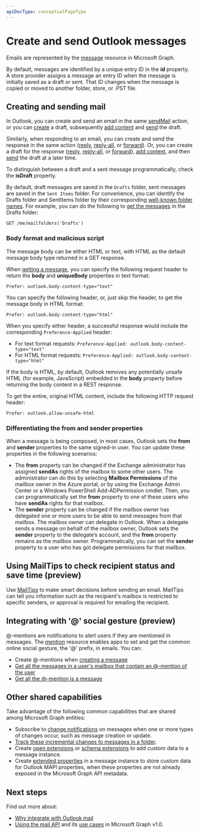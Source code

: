 ```yaml
---
apiDocType: conceptualPageType
---
```

# Create and send Outlook messages

Emails are represented by the [message](../api-reference/v1.0/resources/message.md) resource in Microsoft Graph.

By default, messages are identified by a unique entry ID in the **id** property. A store provider assigns a message an entry ID when the message is initially
saved as a draft or sent. That ID changes when the message is copied or moved to another folder, store, or .PST file.

## Creating and sending mail

In Outlook, you can create and send an email in the same [sendMail](../api-reference/v1.0/api/user_sendmail.md) action, or you can [create](../api-reference/v1.0/api/user_post_messages.md) a draft, subsequently [add content](../api-reference/v1.0/api/message_update.md) and [send](../api-reference/v1.0/api/message_send.md) the draft.

Similarly, when responding to an email, you can create and send the response in the same action ([reply](../api-reference/v1.0/api/message_reply.md), [reply-all](../api-reference/v1.0/api//message_replyall.md), or [forward](../api-reference/v1.0/api/message_forward.md)). Or, you can create a draft for the response ([reply](../api-reference/v1.0/api/message_createreply.md), [reply-all](../api-reference/v1.0/api//message_createreplyall.md), or [forward](../api-reference/v1.0/api/message_createforward.md)), [add content](../api-reference/v1.0/api/message_update.md), and then [send](../api-reference/v1.0/api/message_send.md) the draft at a later time.

To distinguish between a draft and a sent message programmatically, check the **isDraft** property.

By default, draft messages are saved in the `Drafts` folder, sent messages are saved in the `Sent Items` folder. For convenience, you can identify the Drafts folder and SentItems folder by their corresponding [well-known folder names](../api-reference/v1.0/resources/mailfolder.md). For example, you can do the following to [get the messages](../api-reference/v1.0/api/user_list_messages.md) in the Drafts folder:

```http
GET /me/mailfolders('Drafts')
```

### Body format and malicious script

<!-- Remove the following 2 sections from the message.md topics
-->

The message body can be either HTML or text, with HTML as the default message body type returned in a GET response.

When [getting a message](../api-reference/v1.0/api/message_get.md), you can specify the following request header to return the **body** and **uniqueBody** properties in text format:

```http
Prefer: outlook.body-content-type="text"
```

You can specify the following header, or, just skip the header, to get the message body in HTML format:

```http
Prefer: outlook.body-content-type="html"
```

When you specify either header, a successful response would include the corresponding `Preference-Applied` header:

- For text format requests: `Preference-Applied: outlook.body-content-type="text"`
- For HTML format requests: `Preference-Applied: outlook.body-content-type="html"`

If the body is HTML, by default, Outlook removes any potentially unsafe HTML (for example, JavaScript) embedded in the **body** property before returning the body content in a REST response.

To get the entire, original HTML content, include the following HTTP request header:

```http
Prefer: outlook.allow-unsafe-html
```

### Differentiating the from and sender properties

When a message is being composed, in most cases, Outlook sets the **from** and **sender** properties to the same signed-in user. You can update these properties in the following scenarios:

- The **from** property can be changed if the Exchange administrator has assigned **sendAs** rights of the mailbox to some other users. The administrator can do this by selecting **Mailbox Permissions** of the mailbox owner in the Azure portal, or by using the Exchange Admin Center or a Windows PowerShell Add-ADPermission cmdlet. Then, you can programmatically set the **from** property to one of these users who have **sendAs** rights for that mailbox.
- The **sender** property can be changed if the mailbox owner has delegated one or more users to be able to send messages from that mailbox. The mailbox owner can delegate in Outlook. When a delegate sends a message on behalf of the mailbox owner, Outlook sets the **sender** property to the delegate’s account, and the **from** property remains as the mailbox owner. Programmatically, you can set the **sender** property to a user who has got delegate permissions for that mailbox.

## Using MailTips to check recipient status and save time (preview)

Use [MailTips](../api-reference/beta/resources/mailtips.md) to make smart decisions before sending an email.
MailTips can tell you information such as the recipient's mailbox is restricted to specific senders, or approval is required for emailing the recipient.

## Integrating with '@' social gesture (preview)

@-mentions are notifications to alert users if they are mentioned in messages. The [mention](../api-reference/beta/resources/mention.md) resource enables apps to set and get the common online social gesture, the '@' prefix, in emails.
You can:

- Create @-mentions when [creating a message](../api-reference/beta/api/user_post_messages.md#request-2)
- [Get all the messages in a user's mailbox that contain an @-mention of the user](../api-reference/beta/api/user_list_messages.md#request-2)
- [Get all the @-mention is a message](../api-reference/beta/api/message_get.md#request-2)

## Other shared capabilities

Take advantage of the following common capabilities that are shared among Microsoft Graph entities:

- Subscribe to [change notifications](../api-reference/v1.0/resources/webhooks.md) on messages when one or more types of changes occur, such as message creation or update.
- [Track these incremental changes to messages in a folder](delta_query_messages.md).
- Create [open extensions](extensibility_overview.md#open-extensions) or [schema extensions](extensibility_overview.md#schema-extensions) to add custom data to a message instance.
- Create [extended properties](../api-reference/v1.0/resources/extended-properties-overview.md) in a message instance to store custom data for Outlook MAPI properties, when these properties are not already exposed in the Microsoft Graph API metadata.

## Next steps

Find out more about:

- [Why integrate with Outlook mail](outlook-mail-concept-overview.md)
- [Using the mail API](../api-reference/v1.0/resources/mail_api_overview.md) and its [use cases](../api-reference/v1.0/resources/mail_api_overview.md#common-use-cases) in Microsoft Graph v1.0.


<!-- {
  "type": "#page.annotation",
  "suppressions": [
    "Error: /concepts/outlook-create-send-messages.md:
        BookmarkSkippedDocFileNotFound: Link '[creating a message](../api-reference/beta/api/user_post_messages.md#request-2)'.",
    "Error: /concepts/outlook-create-send-messages.md:
      BookmarkSkippedDocFileNotFound: Link '[Get all the messages in a user's mailbox that contain an @-mention of the user](../api-reference/beta/api/user_list_messages.md#request-2)'.",
    "Error: /concepts/outlook-create-send-messages.md:
      BookmarkSkippedDocFileNotFound: Link '[Get all the @-mention is a message](../api-reference/beta/api/message_get.md#request-2)'."
  ]
}-->
